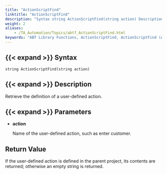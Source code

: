 ```yaml
--- 
title: "ActionScriptFind"
linktitle: "ActionScriptFind"
description: "Syntax string ActionScriptFind(string action) Description Retrieve the definition of a user-defined action. Parameters action Name of the user-defined action, such as enter customer . Return Value If ..."
weight: 2
aliases: 
    - /TA_Automation/Topics/abtf_ActionScriptFind.html
keywords: "ABT Library Functions, ActionScriptFind, ActionScriptFind (ABT library function)"
---
```


## {{< expand >}} Syntax

`string ActionScriptFind(string action)`

## {{< expand >}} Description

Retrieve the definition of a user-defined action.

## {{< expand >}} Parameters

-   **action**

    Name of the user-defined action, such as enter customer.


## Return Value

If the user-defined action is defined in the parent project, its contents are returned; otherwise an empty string is returned.




